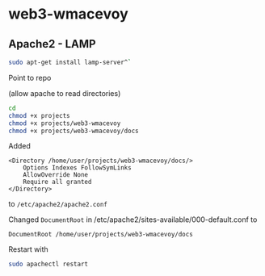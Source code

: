 # web3-wmacevoy

## Apache2 - LAMP

```bash
sudo apt-get install lamp-server^`
```

Point to repo

(allow apache to read directories)

```bash
cd
chmod +x projects
chmod +x projects/web3-wmacevoy
chmod +x projects/web3-wmacevoy/docs
```

Added

```
<Directory /home/user/projects/web3-wmacevoy/docs/>
	Options Indexes FollowSymLinks
	AllowOverride None
	Require all granted
</Directory>
```

to `/etc/apache2/apache2.conf`

Changed `DocumentRoot` in /etc/apache2/sites-available/000-default.conf to

```
DocumentRoot /home/user/projects/web3-wmacevoy/docs
```


Restart with

```bash
sudo apachectl restart
```

